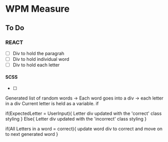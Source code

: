 # WPM Measure

## To Do

### REACT
- [ ] Div to hold the paragrah
- [ ] Div to hold individual word
- [ ] Div to hold each letter

#### SCSS
-[ ] 






Generated list of random words -> 
Each word goes into a div -> each letter in a div
Current letter is held as a variable. if 

if(ExpectedLetter = UserInput){
    Letter div updated with the 'correct' class styling
} Else{
    Letter div updated with the 'incorrect' class styling
}

if(All Letters in a word = correct){
    update word div to correct and move on to next generated word
}